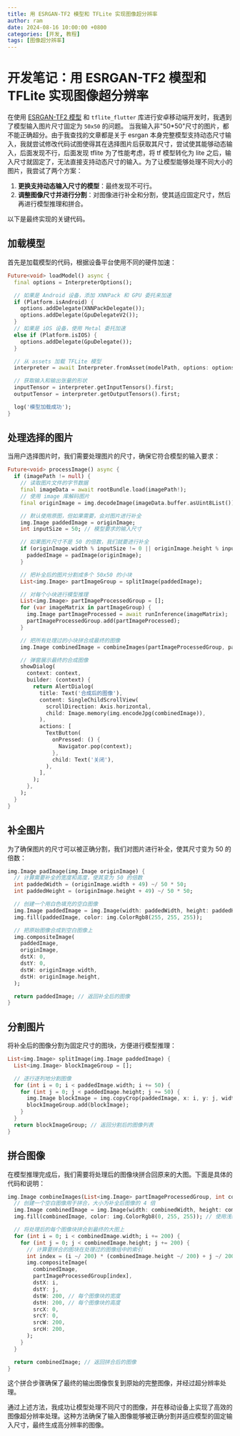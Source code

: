 ```yaml
---
title: 用 ESRGAN-TF2 模型和 TFLite 实现图像超分辨率
author: ram
date: 2024-08-16 10:00:00 +0800
categories: [开发, 教程]
tags: [图像超分辨率]
---
```


# 开发笔记：用 ESRGAN-TF2 模型和 TFLite 实现图像超分辨率

在使用 [ESRGAN-TF2 模型](https://www.kaggle.com/models/kaggle/esrgan-tf2/tfLite) 和 `tflite_flutter` 库进行安卓移动端开发时，我遇到了模型输入图片尺寸固定为 `50x50` 的问题。
当我输入非"50\*50"尺寸的图片，都不能正确超分。由于我查找的文章都是关于 esrgan 本身完整模型支持动态尺寸输入，我就尝试修改代码试图使得其在选择图片后获取其尺寸，尝试使其能够动态输入，后面发现不行，后面发现 tflite 为了性能考虑，将 tf 模型转化为 lite 之后，输入尺寸就固定了，无法直接支持动态尺寸的输入。为了让模型能够处理不同大小的图片，我尝试了两个方案：

1. **更换支持动态输入尺寸的模型**：最终发现不可行。
2. **调整图像尺寸并进行分割**：对图像进行补全和分割，使其适应固定尺寸，然后再进行模型推理和拼合。

以下是最终实现的关键代码。

## 加载模型

首先是加载模型的代码，根据设备平台使用不同的硬件加速：

```dart
Future<void> loadModel() async {
  final options = InterpreterOptions();

  // 如果是 Android 设备，添加 XNNPack 和 GPU 委托来加速
  if (Platform.isAndroid) {
    options.addDelegate(XNNPackDelegate());
    options.addDelegate(GpuDelegateV2());
  }
  // 如果是 iOS 设备，使用 Metal 委托加速
  else if (Platform.isIOS) {
    options.addDelegate(GpuDelegate());
  }

  // 从 assets 加载 TFLite 模型
  interpreter = await Interpreter.fromAsset(modelPath, options: options);

  // 获取输入和输出张量的形状
  inputTensor = interpreter.getInputTensors().first;
  outputTensor = interpreter.getOutputTensors().first;

  log('模型加载成功');
}
```

## 处理选择的图片

当用户选择图片时，我们需要处理图片的尺寸，确保它符合模型的输入要求：

```dart
Future<void> processImage() async {
  if (imagePath != null) {
    // 读取图片文件的字节数据
    final imageData = await rootBundle.load(imagePath!);
    // 使用 image 库解码图片
    final originImage = img.decodeImage(imageData.buffer.asUint8List())!;

    // 默认使用原图，但如果需要，会对图片进行补全
    img.Image paddedImage = originImage;
    int inputSize = 50; // 模型要求的输入尺寸

    // 如果图片尺寸不是 50 的倍数，我们就要进行补全
    if (originImage.width % inputSize != 0 || originImage.height % inputSize != 0) {
      paddedImage = padImage(originImage);
    }

    // 把补全后的图片分割成多个 50x50 的小块
    List<img.Image> partImageGroup = splitImage(paddedImage);

    // 对每个小块进行模型推理
    List<img.Image> partImageProcessedGroup = [];
    for (var imageMatrix in partImageGroup) {
      img.Image partImageProcessed = await runInference(imageMatrix);
      partImageProcessedGroup.add(partImageProcessed);
    }

    // 把所有处理过的小块拼合成最终的图像
    img.Image combinedImage = combineImages(partImageProcessedGroup, paddedImage.width * 4, paddedImage.height * 4);

    // 弹窗展示最终的合成图像
    showDialog(
      context: context,
      builder: (context) {
        return AlertDialog(
          title: Text('合成后的图像'),
          content: SingleChildScrollView(
            scrollDirection: Axis.horizontal,
            child: Image.memory(img.encodeJpg(combinedImage)),
          ),
          actions: [
            TextButton(
              onPressed: () {
                Navigator.pop(context);
              },
              child: Text('关闭'),
            ),
          ],
        );
      },
    );
  }
}
```

## 补全图片

为了确保图片的尺寸可以被正确分割，我们对图片进行补全，使其尺寸变为 50 的倍数：

```dart
img.Image padImage(img.Image originImage) {
  // 计算需要补全的宽度和高度，使其变为 50 的倍数
  int paddedWidth = (originImage.width + 49) ~/ 50 * 50;
  int paddedHeight = (originImage.height + 49) ~/ 50 * 50;

  // 创建一个用白色填充的空白图像
  img.Image paddedImage = img.Image(width: paddedWidth, height: paddedHeight);
  img.fill(paddedImage, color: img.ColorRgb8(255, 255, 255));

  // 把原始图像合成到空白图像上
  img.compositeImage(
    paddedImage,
    originImage,
    dstX: 0,
    dstY: 0,
    dstW: originImage.width,
    dstH: originImage.height,
  );

  return paddedImage; // 返回补全后的图像
}
```

## 分割图片

将补全后的图像分割为固定尺寸的图块，方便进行模型推理：

```dart
List<img.Image> splitImage(img.Image paddedImage) {
  List<img.Image> blockImageGroup = [];

  // 逐行逐列地分割图像
  for (int i = 0; i < paddedImage.width; i += 50) {
    for (int j = 0; j < paddedImage.height; j += 50) {
      img.Image blockImage = img.copyCrop(paddedImage, x: i, y: j, width: 50, height: 50);
      blockImageGroup.add(blockImage);
    }
  }
  return blockImageGroup; // 返回分割后的图像列表
}
```

## 拼合图像

在模型推理完成后，我们需要将处理后的图像块拼合回原来的大图。下面是具体的代码和说明：

```dart
img.Image combineImages(List<img.Image> partImageProcessedGroup, int combinedWidth, int combinedHeight) {
  // 创建一个空白图像用于拼合，大小为补全后图像的 4 倍
  img.Image combinedImage = img.Image(width: combinedWidth, height: combinedHeight);
  img.fill(combinedImage, color: img.ColorRgb8(0, 255, 255)); // 使用浅绿色填充背景

  // 将处理后的每个图像块拼合到最终的大图上
  for (int i = 0; i < combinedImage.width; i += 200) {
    for (int j = 0; j < combinedImage.height; j += 200) {
      // 计算要拼合的图块在处理过的图像组中的索引
      int index = (i ~/ 200) * (combinedImage.height ~/ 200) + j ~/ 200;
      img.compositeImage(
        combinedImage,
        partImageProcessedGroup[index],
        dstX: i,
        dstY: j,
        dstW: 200, // 每个图像块的宽度
        dstH: 200, // 每个图像块的高度
        srcX: 0,
        srcY: 0,
        srcW: 200,
        srcH: 200,
      );
    }
  }

  return combinedImage; // 返回拼合后的图像
}
```

这个拼合步骤确保了最终的输出图像恢复到原始的完整图像，并经过超分辨率处理。

通过上述方法，我成功让模型处理不同尺寸的图像，并在移动设备上实现了高效的图像超分辨率处理。这种方法确保了输入图像能够被正确分割并适应模型的固定输入尺寸，最终生成高分辨率的图像。
